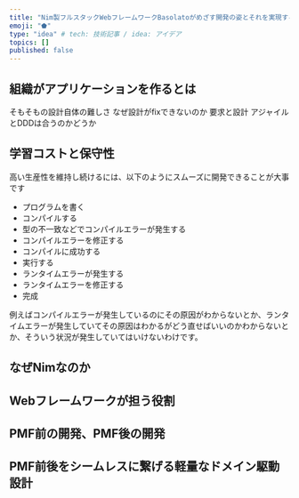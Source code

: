```yaml
---
title: "Nim製フルスタックWebフレームワークBasolatoがめざす開発の姿とそれを実現するアーキテクチャ"
emoji: "⬟"
type: "idea" # tech: 技術記事 / idea: アイデア
topics: []
published: false
---
```


## 組織がアプリケーションを作るとは
そもそもの設計自体の難しさ
なぜ設計がfixできないのか
要求と設計
アジャイルとDDDは合うのかどうか

## 学習コストと保守性
高い生産性を維持し続けるには、以下のようにスムーズに開発できることが大事です
- プログラムを書く
- コンパイルする
- 型の不一致などでコンパイルエラーが発生する
- コンパイルエラーを修正する
- コンパイルに成功する
- 実行する
- ランタイムエラーが発生する
- ランタイムエラーを修正する
- 完成

例えばコンパイルエラーが発生しているのにその原因がわからないとか、ランタイムエラーが発生していてその原因はわかるがどう直せばいいのかわからないとか、そういう状況が発生していてはいけないわけです。

## なぜNimなのか
## Webフレームワークが担う役割
## PMF前の開発、PMF後の開発
## PMF前後をシームレスに繋げる軽量なドメイン駆動設計
